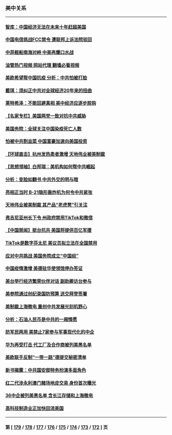 ### 美中关系
---
#### [智库：中国经济无法在未来十年赶超美国](../../pages/nf1412576/n13888561.md?12210845) 
#### [中国电信挑战FCC禁令 遭联邦上诉法院驳回](../../pages/nf1412576/n13888488.md?12210845) 
#### [中菲舰船南海对峙 中美再爆口水战](../../pages/nf1412576/n13888425.md?12210845) 
#### [油管热门视频 网站代理 翻墙必看视频](http://138.2.39.72:81/youtube.html?epic-marker?12210845)
#### [美欧希望帮中国抗疫 分析：中共怕被打脸](../../pages/nf1412576/n13888404.md?12210845) 
#### [戴琪：须纠正中共对全球经济20年来的扭曲](../../pages/nf1412576/n13888095.md?12210845) 
#### [莱特希泽：不能回避真相 美中经济应逐步脱钩](../../pages/nf1412576/n13887856.md?12210845) 
#### [【名家专栏】美国两党一致对抗中共威胁](../../pages/nf1412576/n13887692.md?12210845) 
#### [美国务院：全球关注中国染疫死亡人数](../../pages/nf1412576/n13887864.md?12210845) 
#### [怕被中共割韭菜 中国富豪加速向美国投资](../../pages/nf1412576/n13887794.md?12210845) 
#### [【环球直击】杭州发热患者激增 天地伟业被美制裁](../../pages/nf1412576/n13887644.md?12210845) 
#### [【思想领袖】白邦瑞：美机构如何帮中共崛起](../../pages/nf1412576/n13884098.md?12210845) 
#### [分析：变脸如翻书 中共外交的明与暗](../../pages/nf1412576/n13886917.md?12210845) 
#### [亮相正当时 B-21隐形轰炸机为何令中共紧张](../../pages/nf1412576/n13886820.md?12210845) 
#### [天地伟业被美制裁 其产品“老虎凳”引关注](../../pages/nf1412576/n13886445.md?12210845) 
#### [弗吉尼亚州长下令 州政府禁用TikTok和微信](../../pages/nf1412576/n13886676.md?12210845) 
#### [【中国禁闻】挺台抗共 美国将提供百亿军援](../../pages/nf1412576/n13886434.md?12210845) 
#### [TikTok是数字芬太尼 美议员拟立法在全国禁用](../../pages/nf1412576/n13886372.md?12210845) 
#### [应对中共挑战 美国务院成立“中国组”](../../pages/nf1412576/n13886390.md?12210845) 
#### [中国疫情激增 美德驻华使领馆停办签证](../../pages/nf1412576/n13886335.md?12210845) 
#### [美台举行经济繁荣伙伴对话 副助卿访台参与](../../pages/nf1412576/n13886119.md?12210845) 
#### [美参院通过创纪录国防预算 送交拜登签署](../../pages/nf1412576/n13885868.md?12210845) 
#### [美制裁上海微电 重创中共发展光刻机野心](../../pages/nf1412576/n13885811.md?12210845) 
#### [分析：石油人民币是中共的一厢情愿](../../pages/nf1412576/n13885034.md?12210845) 
#### [防军民两用 美禁止7家参与军事现代化的中企](../../pages/nf1412576/n13885725.md?12210845) 
#### [华为再受打击 代工厂及合作商被列美黑名单](../../pages/nf1412576/n13885714.md?12210845) 
#### [美欧联手反制“一带一路”德提交秘密清单](../../pages/nf1412576/n13885700.md?12210845) 
#### [新书揭露：中共国安部特务扮演多面角色](../../pages/nf1412576/n13885682.md?12210845) 
#### [红二代涉永利澳门赌场地皮交易 身份首次曝光](../../pages/nf1412576/n13884985.md?12210845) 
#### [36中企被列美黑名单 含长江存储和上海微电](../../pages/nf1412576/n13885591.md?12210845) 
#### [高科技制造业正加快回流美国](../../pages/nf1412576/n13885631.md?12210845) 

---
#### 第 [ [179](./179.md?12210845) / [178](./178.md?12210845) / [177](./177.md?12210845) / [176](./176.md?12210845) / [175](./175.md?12210845) / [174](./174.md?12210845) / [173](./173.md?12210845) / [172](./172.md?12210845) ] 页
